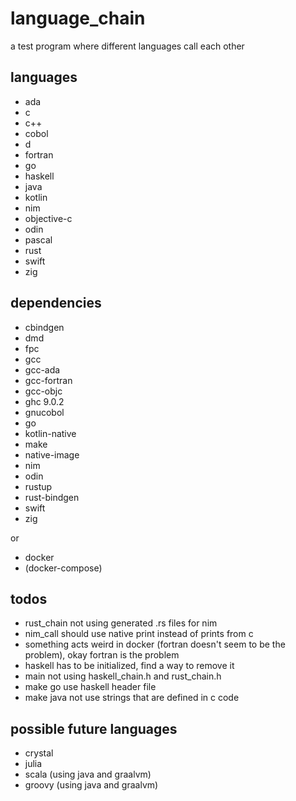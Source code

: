 # language_chain

a test program where different languages call each other

## languages

- ada
- c
- c++
- cobol
- d
- fortran
- go
- haskell
- java
- kotlin
- nim
- objective-c
- odin
- pascal
- rust
- swift
- zig

## dependencies

- cbindgen
- dmd
- fpc
- gcc
- gcc-ada
- gcc-fortran
- gcc-objc
- ghc 9.0.2
- gnucobol
- go
- kotlin-native
- make
- native-image
- nim
- odin
- rustup
- rust-bindgen
- swift
- zig

or

- docker
- (docker-compose)

## todos

- rust_chain not using generated .rs files for nim
- nim_call should use native print instead of prints from c
- something acts weird in docker (fortran doesn't seem to be the problem), okay fortran is the problem
- haskell has to be initialized, find a way to remove it
- main not using haskell_chain.h and rust_chain.h
- make go use haskell header file
- make java not use strings that are defined in c code

## possible future languages

- crystal
- julia
- scala (using java and graalvm)
- groovy (using java and graalvm)
